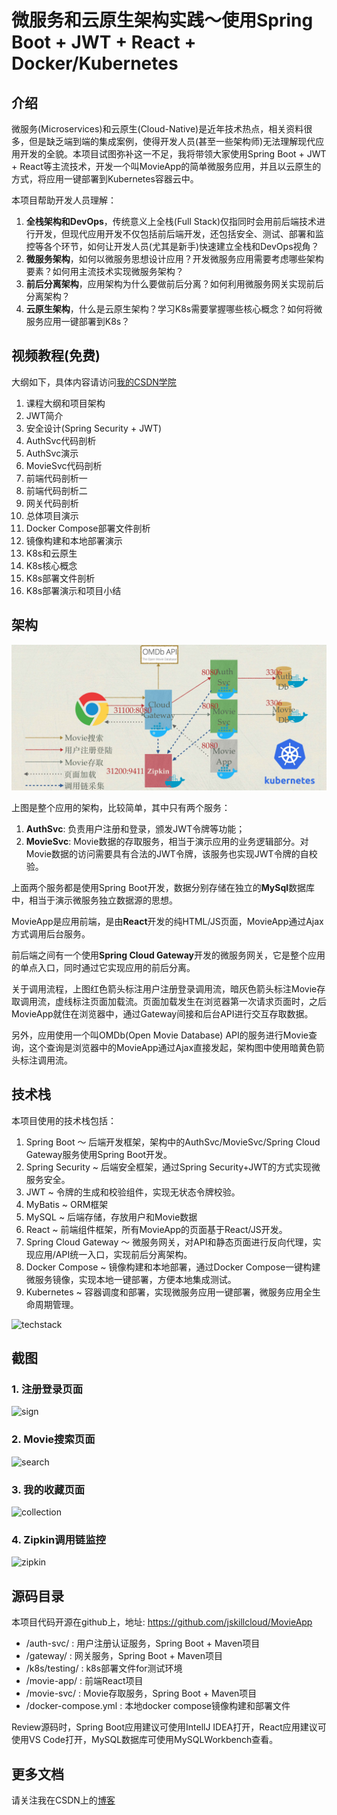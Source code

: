 微服务和云原生架构实践～使用Spring Boot + JWT + React + Docker/Kubernetes
===

## 介绍

微服务(Microservices)和云原生(Cloud-Native)是近年技术热点，相关资料很多，但是缺乏端到端的集成案例，使得开发人员(甚至一些架构师)无法理解现代应用开发的全貌。本项目试图弥补这一不足，我将带领大家使用Spring Boot + JWT + React等主流技术，开发一个叫MovieApp的简单微服务应用，并且以云原生的方式，将应用一键部署到Kubernetes容器云中。

本项目帮助开发人员理解：

1. **全栈架构和DevOps**，传统意义上全栈(Full Stack)仅指同时会用前后端技术进行开发，但现代应用开发不仅包括前后端开发，还包括安全、测试、部署和监控等各个环节，如何让开发人员(尤其是新手)快速建立全栈和DevOps视角？
2. **微服务架构**，如何以微服务思想设计应用？开发微服务应用需要考虑哪些架构要素？如何用主流技术实现微服务架构？
3. **前后分离架构**，应用架构为什么要做前后分离？如何利用微服务网关实现前后分离架构？
4. **云原生架构**，什么是云原生架构？学习K8s需要掌握哪些核心概念？如何将微服务应用一键部署到K8s？

## 视频教程(免费)
大纲如下，具体内容请访问[我的CSDN学院](https://edu.csdn.net/course/detail/10687)

1. 课程大纲和项目架构
2. JWT简介
3. 安全设计(Spring Security + JWT)
4. AuthSvc代码剖析
5. AuthSvc演示
6. MovieSvc代码剖析
7. 前端代码剖析一
8. 前端代码剖析二
9. 网关代码剖析
10. 总体项目演示
11. Docker Compose部署文件剖析
12. 镜像构建和本地部署演示
13. K8s和云原生
14. K8s核心概念
15. K8s部署文件剖析
16. K8s部署演示和项目小结

## 架构

![architecture](doc/image/arch.jpg)

上图是整个应用的架构，比较简单，其中只有两个服务：

1. **AuthSvc**: 负责用户注册和登录，颁发JWT令牌等功能；
2. **MovieSvc**: Movie数据的存取服务，相当于演示应用的业务逻辑部分。对Movie数据的访问需要具有合法的JWT令牌，该服务也实现JWT令牌的自校验。

上面两个服务都是使用Spring Boot开发，数据分别存储在独立的**MySql**数据库中，相当于演示微服务独立数据源的思想。

MovieApp是应用前端，是由**React**开发的纯HTML/JS页面，MovieApp通过Ajax方式调用后台服务。

前后端之间有一个使用**Spring Cloud Gateway**开发的微服务网关，它是整个应用的单点入口，同时通过它实现应用的前后分离。

关于调用流程，上图红色箭头标注用户注册登录调用流，暗灰色箭头标注Movie存取调用流，虚线标注页面加载流。页面加载发生在浏览器第一次请求页面时，之后MovieApp就住在浏览器中，通过Gateway间接和后台API进行交互存取数据。

另外，应用使用一个叫OMDb(Open Movie Database) API的服务进行Movie查询，这个查询是浏览器中的MovieApp通过Ajax直接发起，架构图中使用暗黄色箭头标注调用流。

## 技术栈

本项目使用的技术栈包括：

1. Spring Boot ～ 后端开发框架，架构中的AuthSvc/MovieSvc/Spring Cloud Gateway服务使用Spring Boot开发。
2. Spring Security ~ 后端安全框架，通过Spring Security+JWT的方式实现微服务安全。
3. JWT ~ 令牌的生成和校验组件，实现无状态令牌校验。
4. MyBatis ~ ORM框架
5. MySQL ~ 后端存储，存放用户和Movie数据
6. React ~ 前端组件框架，所有MovieApp的页面基于React/JS开发。
7. Spring Cloud Gateway ～ 微服务网关，对API和静态页面进行反向代理，实现应用/API统一入口，实现前后分离架构。
8. Docker Compose ~ 镜像构建和本地部署，通过Docker Compose一键构建微服务镜像，实现本地一键部署，方便本地集成测试。
9. Kubernetes ~ 容器调度和部署，实现微服务应用一键部署，微服务应用全生命周期管理。

![techstack](doc/image/techstack.jpg)

## 截图

### 1. 注册登录页面

![sign](doc/image/login.png)

### 2. Movie搜索页面

![search](doc/image/search.png)

### 3. 我的收藏页面

![collection](doc/image/collection.png)

### 4. Zipkin调用链监控

![zipkin](doc/image/zipkin.png)

## 源码目录

本项目代码开源在github上，地址: https://github.com/jskillcloud/MovieApp

* /auth-svc/ : 用户注册认证服务，Spring Boot + Maven项目
* /gateway/ : 网关服务，Spring Boot + Maven项目
* /k8s/testing/ : k8s部署文件for测试环境
* /movie-app/ : 前端React项目
* /movie-svc/ : Movie存取服务，Spring Boot + Maven项目
* /docker-compose.yml : 本地docker compose镜像构建和部署文件

Review源码时，Spring Boot应用建议可使用IntellJ IDEA打开，React应用建议可使用VS Code打开，MySQL数据库可使用MySQLWorkbench查看。

## 更多文档

请关注我在CSDN上的[博客](https://blog.csdn.net/yang75108)






















